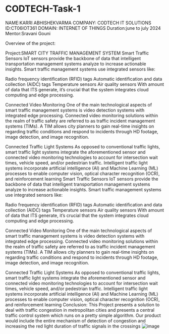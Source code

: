 # CODTECH-Task-1
NAME:KARRI ABHISHEKVARMA
COMPANY: CODTECH IT SOLUTIONS
ID:CT06IOT361
DOMAIN: INTERNET OF THINGS
Duration:june to july 2024
Mentor:Sravani Gouni

Overview of the project:

Project:SMART CITY TRAFFIC MANAGEMENT SYSTEM
Smart Traffic Sensors
IoT sensors provide the backbone of data that intelligent transportation management systems analyze to increase actionable insights. Smart traffic management systems use integrated sensors like:

Radio frequency identification (RFID) tags
Automatic identification and data collection (AIDC) tags
Temperature sensors
Air quality sensors
With amount of data that ITS generate, it’s crucial that the system integrates cloud computing and edge processing.

Connected Video Monitoring
One of the main technological aspects of smart traffic management systems is video detection systems with integrated edge processing. Connected video monitoring solutions within the realm of traffic safety are referred to as traffic incident management systems (TIMs). A TIM allows city planners to gain real-time insights on regarding traffic conditions and respond to incidents through HD footage, image detection, and image recognition.

Connected Traffic Light Systems
As opposed to conventional traffic lights, smart traffic light systems integrate the aforementioned sensor and connected video monitoring technologies to account for intersection wait times, vehicle speed, and/or pedestrian traffic. Intelligent traffic light systems incorporate artificial intelligence (AI) and Machine Learning (ML) processes to enable computer vision, optical character recognition (OCR), and reinforcement learning
Smart Traffic Sensors
IoT sensors provide the backbone of data that intelligent transportation management systems analyze to increase actionable insights. Smart traffic management systems use integrated sensors like:

Radio frequency identification (RFID) tags
Automatic identification and data collection (AIDC) tags
Temperature sensors
Air quality sensors
With amount of data that ITS generate, it’s crucial that the system integrates cloud computing and edge processing.

Connected Video Monitoring
One of the main technological aspects of smart traffic management systems is video detection systems with integrated edge processing. Connected video monitoring solutions within the realm of traffic safety are referred to as traffic incident management systems (TIMs). A TIM allows city planners to gain real-time insights on regarding traffic conditions and respond to incidents through HD footage, image detection, and image recognition.

Connected Traffic Light Systems
As opposed to conventional traffic lights, smart traffic light systems integrate the aforementioned sensor and connected video monitoring technologies to account for intersection wait times, vehicle speed, and/or pedestrian traffic. Intelligent traffic light systems incorporate artificial intelligence (AI) and Machine Learning (ML) processes to enable computer vision, optical character recognition (OCR), and reinforcement learning
Conclusion:
This Project presents a solution to deal with traffic congestion in metropolitan cities and presents a central traffic control system which runs on a pretty simple algorithm. Our product would include the entire mechanism of detection of congestion and increasing the red light duration of traffic signals in the crossings
![image](https://github.com/Abhivarma2003/CODTECH-Task-1/assets/140427059/1c44bd82-939a-4a46-b8e3-22422858605d)

























